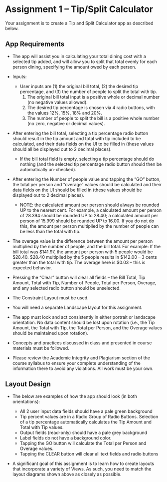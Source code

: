 # Assignment 1 – Tip/Split Calculator
Your assignment is to create a Tip and Split Calculator app as described below.

## App Requirements
- The app will assist you in calculating your total dining cost with a selected tip added, and will allow you to split that total evenly for each person dining, specifying the amount owed by each person.

- Inputs:
  - User inputs are (1) the original bill total, (2) the desired tip percentage, and (3) the number of people to split the total with tip.
    1. The original bill total input is a positive whole or decimal number (no negative values allowed).
    2. The desired tip percentage is chosen via 4 radio buttons, with the values 12%, 15%, 18% and 20%.
    3. The number of people to split the bill is a positive whole number (no zero, negative or decimal values).

- After entering the bill total, selecting a tip percentage radio button should result in the tip amount and total with tip included to be calculated, and their data fields on the UI to be filled in (these values should all be displayed out to 2 decimal places).
  - If the bill total field is empty, selecting a tip percentage should do nothing (and the selected tip percentage radio button should then be automatically un-checked).

- After entering the Number of people value and tapping the “GO” button, the total per person and “overage” values should be calculated and their data fields on the UI should be filled in (these values should be displayed out to 2 decimal places).
  - NOTE: the calculated amount per person should always be rounded UP to the nearest cent. For example, a calculated amount per person of 28.394 should be rounded UP to 28.40; a calculated amount per person of 15.999 should be rounded UP to 16.00. If you do not do this, the amount per person multiplied by the number of people can be less than the total with tip.

- The overage value is the difference between the amount per person multiplied by the number of people, and the bill total. For example: If the bill total was $141.97, the amount per person with 5 people would be $28.40. $28.40 multiplied by the 5 people results in $142.00 – 3 cents greater than the total with tip. The overage here is $0.03 – this is expected behavior.

- Pressing the “Clear” button will clear all fields – the Bill Total, Tip Amount, Total with Tip, Number of People, Total per Person, Overage, and any selected radio button should be unselected.

- The Constraint Layout must be used.

- You will need a separate Landscape layout for this assignment.

- The app must look and act consistently in either portrait or landscape orientation. No data content should be lost upon rotation (i.e., the Tip Amount, the Total with Tip, the Total per Person, and the Overage values should be maintained upon rotation).

- Concepts and practices discussed in class and presented in course materials must be followed.

- Please review the Academic Integrity and Plagiarism section of the course syllabus to ensure your complete understanding of the information there to avoid any violations. All work must be your own.

## Layout Design
- The below are examples of how the app should look (in both orientations):
  - All 2 user input data fields should have a pale green background
  - Tip percent values are in a Radio Group of Radio Buttons. Selection of a tip percentage automatically calculates the Tip Amount and Total with Tip values.
  - Output fields (read-only) should have a pale grey background
  - Label fields do not have a background color.
  - Tapping the GO button will calculate the Total per Person and Overage values.
  - Tapping the CLEAR button will clear all text fields and radio buttons

- A significant goal of this assignment is to learn how to create layouts that incorporate a variety of Views. As such, you need to match the layout diagrams shown above as closely as possible.
